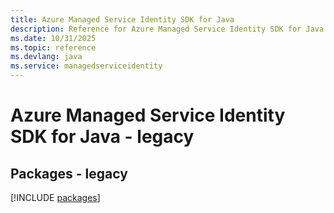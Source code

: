 ```yaml
---
title: Azure Managed Service Identity SDK for Java
description: Reference for Azure Managed Service Identity SDK for Java
ms.date: 10/31/2025
ms.topic: reference
ms.devlang: java
ms.service: managedserviceidentity
---
```

# Azure Managed Service Identity SDK for Java - legacy
## Packages - legacy
[!INCLUDE [packages](managed-service-identity-index.md)]